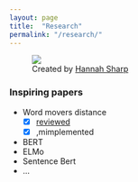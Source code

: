 ```yaml
---
layout: page
title:  "Research"
permalink: "/research/"
---
```


<figure>
    <img src="https://cdn.dribbble.com/users/1073937/screenshots/5036567/waterfall.png" />
    <figcaption>Created by <a href="https://dribbble.com/HannahLizSharp" target="_blank_">Hannah Sharp</a></figcaption>
</figure>

### Inspiring papers
- Word movers distance
    - [x]  [reviewed](https://bigshanedogg.github.io)
    - [x] ,mimplemented
- BERT
- ELMo
- Sentence Bert
- ...